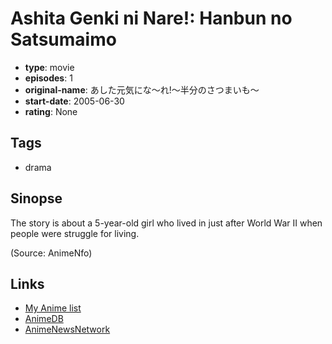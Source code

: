 # Ashita Genki ni Nare!: Hanbun no Satsumaimo

-   **type**: movie
-   **episodes**: 1
-   **original-name**: あした元気にな～れ!～半分のさつまいも～
-   **start-date**: 2005-06-30
-   **rating**: None

## Tags

-   drama

## Sinopse

The story is about a 5-year-old girl who lived in just after World War II when people were struggle for living.

(Source: AnimeNfo)

## Links

-   [My Anime list](https://myanimelist.net/anime/17493/Ashita_Genki_ni_Nare__Hanbun_no_Satsumaimo)
-   [AnimeDB](http://anidb.info/perl-bin/animedb.pl?show=anime&aid=3438)
-   [AnimeNewsNetwork](http://www.animenewsnetwork.com/encyclopedia/anime.php?id=5634)
